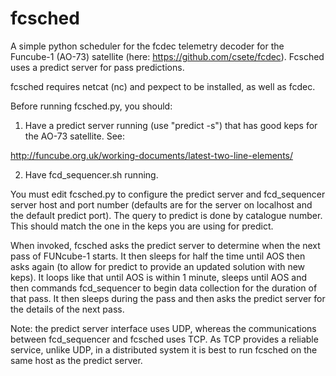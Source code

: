 fcsched
=======

A simple python scheduler for the fcdec telemetry decoder for the Funcube-1 
(AO-73) satellite (here: https://github.com/csete/fcdec). Fcsched uses a predict
server for pass predictions.

fcsched requires netcat (nc) and pexpect to be installed, as well as fcdec.

Before running fcsched.py, you should:

1) Have a predict server running (use "predict -s") that has good keps
for the AO-73 satellite.  See:

http://funcube.org.uk/working-documents/latest-two-line-elements/

2) Have fcd_sequencer.sh running.

You must edit fcsched.py to configure the predict server and fcd_sequencer server
host and port number (defaults are for the server on localhost and the 
default predict port).  The query to predict is done by catalogue number.  This
should match the one in the keps you are using for predict.

When invoked, fcsched asks the predict server to determine when the next pass
of FUNcube-1 starts.  It then sleeps for half the time until AOS then asks again
(to allow for predict to provide an updated solution with new keps). It loops 
like that until AOS is within 1 minute, sleeps until AOS and then commands
fcd_sequencer to begin data collection for the duration of that pass. It then
sleeps during the pass and then asks the predict server for the details of the 
next pass.

Note: the predict server interface uses UDP, whereas the communications between fcd_sequencer and fcsched uses TCP.  As TCP provides a reliable service, unlike UDP, in a distributed system it is best to run fcsched on the same host as the predict server.
